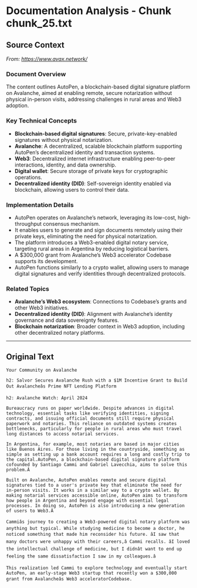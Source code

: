 # Documentation Analysis - Chunk chunk_25.txt

## Source Context
*From: https://www.avax.network/*

### Document Overview  
The content outlines AutoPen, a blockchain-based digital signature platform on Avalanche, aimed at enabling remote, secure notarization without physical in-person visits, addressing challenges in rural areas and Web3 adoption.  

### Key Technical Concepts  
- **Blockchain-based digital signatures**: Secure, private-key-enabled signatures without physical notarization.  
- **Avalanche**: A decentralized, scalable blockchain platform supporting AutoPen’s decentralized identity and transaction systems.  
- **Web3**: Decentralized internet infrastructure enabling peer-to-peer interactions, identity, and data ownership.  
- **Digital wallet**: Secure storage of private keys for cryptographic operations.  
- **Decentralized identity (DID)**: Self-sovereign identity enabled via blockchain, allowing users to control their data.  

### Implementation Details  
- AutoPen operates on Avalanche’s network, leveraging its low-cost, high-throughput consensus mechanism.  
- It enables users to generate and sign documents remotely using their private keys, eliminating the need for physical notarization.  
- The platform introduces a Web3-enabled digital notary service, targeting rural areas in Argentina by reducing logistical barriers.  
- A $300,000 grant from Avalanche’s Web3 accelerator Codebase supports its development.  
- AutoPen functions similarly to a crypto wallet, allowing users to manage digital signatures and verify identities through decentralized protocols.  

### Related Topics  
- **Avalanche’s Web3 ecosystem**: Connections to Codebase’s grants and other Web3 initiatives.  
- **Decentralized identity (DID)**: Alignment with Avalanche’s identity governance and data sovereignty features.  
- **Blockchain notarization**: Broader context in Web3 adoption, including other decentralized notary platforms.

---

## Original Text
```
Your Community on Avalanche

h2: Salvor Secures Avalanche Rush with a $1M Incentive Grant to Build Out Avalancheâs Prime NFT Lending Platform

h2: Avalanche Watch: April 2024

Bureaucracy runs on paper worldwide. Despite advances in digital technology, essential tasks like verifying identities, signing contracts, and issuing official documents still require physical paperwork and notaries. This reliance on outdated systems creates bottlenecks, particularly for people in rural areas who must travel long distances to access notarial services.

In Argentina, for example, most notaries are based in major cities like Buenos Aires. For those living in the countryside, something as simple as setting up a bank account requires a long and costly trip to the capital.AutoPen, a blockchain-based digital signature platform cofounded by Santiago Cammi and Gabriel Lavecchia, aims to solve this problem.Â

Built on Avalanche, AutoPen enables remote and secure digital signatures tied to a user's private key that eliminate the need for in-person visits. It works in a similar way to a crypto wallet. By making notarial services accessible online, AutoPen aims to transform how people in Argentina and beyond engage with essential legal processes. In doing so, AutoPen is also introducing a new generation of users to Web3.Â

Cammiâs journey to creating a Web3-powered digital notary platform was anything but typical. While studying medicine to become a doctor, he noticed something that made him reconsider his future. âI saw that many doctors were unhappy with their careers,â Cammi recalls. âI loved the intellectual challenge of medicine, but I didnât want to end up feeling the same dissatisfaction I saw in my colleagues.â

This realization led Cammi to explore technology and eventually start AutoPen, an early-stage Web3 startup that recently won a $300,000 grant from Avalancheâs Web3 acceleratorCodebase.
```